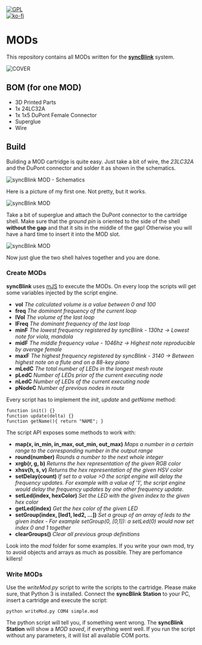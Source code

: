 [![GPL](https://img.shields.io/github/license/syncBlink/mods)](https://github.com/syncBlink/mods/blob/master/LICENSE)  
[![ko-fi](https://www.ko-fi.com/img/githubbutton_sm.svg)](https://ko-fi.com/A0A01MQZP)

# MODs

This repository contains all MODs written for the [**syncBlink**](https://github.com/syncBlink/station) system.

![COVER](https://raw.githubusercontent.com/syncBlink/mods/master/img/cover.jpg)

## BOM (for one MOD)

- 3D Printed Parts
- 1x 24LC32A
- 1x 1x5 DuPont Female Connector
- Superglue
- Wire

## Build

Building a MOD cartridge is quite easy. Just take a bit of wire, the *23LC32A* and the DuPont connector and solder it as shown in the schematics.

![syncBlink MOD - Schematics](https://raw.githubusercontent.com/syncBlink/mods/master/img/syncBlink-circuit-mod.png)

Here is a picture of my first one. Not pretty, but it works.

![syncBlink MOD](https://raw.githubusercontent.com/syncBlink/mods/master/img/MOD-Chip.jpg)

Take a bit of superglue and attach the DuPont connector to the cartridge shell. Make sure that the *ground pin* is oriented to the side of the shell **without the gap** and that it sits in the middle of the gap! Otherwise you will have a hard time to insert it into the MOD slot.

![syncBlink MOD](https://raw.githubusercontent.com/syncBlink/mods/master/img/MOD-Cart.jpg)

Now just glue the two shell halves together and you are done.

### Create MODs

**syncBlink** uses [mJS](https://github.com/cesanta/mjs/) to execute the MODs.
On every loop the scripts will get some variables injected by the script engine.

- **vol** *The calculated volume is a value between 0 and 100*
- **freq** *The dominant frequency of the current loop*
- **lVol** *The volume of the last loop*
- **lFreq** *The dominant frequency of the last loop*
- **minF** *The lowest frequency registered by syncBlink - 130hz -> Lowest note for viola, mandola*
- **midF** *The middle frequency value - 1046hz -> Highest note reproducible by average female*
- **maxF** *The highest frequency registered by syncBlink - 3140 -> Between highest note on a flute and on a 88-key piano* 
- **mLedC** *The total number of LEDs in the longest mesh route*
- **pLedC** *Number of LEDs prior of the current executing node*
- **nLedC** *Number of LEDs of the current executing node*
- **pNodeC** *Number of previous nodes in route*

Every script has to implement the *init*, *update* and *getName* method:

```
function init() {}
function update(delta) {}
function getName(){ return "NAME"; }
```

The script API exposes some methods to work with:

- **map(x, in_min, in_max, out_min, out_max)** *Maps a number in a certain range to the corresponding number in the output range*
- **round(number)** *Rounds a number to the next whole integer*
- **xrgb(r, g, b)** *Returns the hex representation of the given RGB color*
- **xhsv(h, s, v)** *Returns the hex representation of the given HSV color*
- **setDelay(count)** *If set to a value >0 the script engine will delay the frequency updates. For example with a value of '1', the script engine would delay the frequency updates by one other frequency update.*
- **setLed(index, hexColor)** *Set the LED with the given index to the given hex color*
- **getLed(index)** *Get the hex color of the given LED*
- **setGroup(index, [led1, led2, ...])** *Set a group of an array of leds to the given index - For example setGroup(0, [0,1]): a setLed(0) would now set index 0 and 1 together*
- **clearGroups()** *Clear all previous group definitions*

Look into the *mod* folder for some examples. If you write your own mod, try to avoid objects and arrays as much as possible. They are perfomance killers!

### Write MODs

Use the *writeMod.py* script to write the scripts to the cartridge. Please make sure, that Python 3 is installed.
Connect the **syncBlink Station** to your PC, insert a cartridge and execute the script:

```
python writeMod.py COM4 simple.mod
```

The python script will tell you, if something went wrong. The **syncBlink Station** will show a *MOD saved*, if everything went well.
If you run the script without any parameters, it will list all available COM ports.